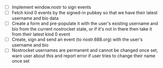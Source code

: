 - [ ]  Implement window.nostr to sign events
- [ ]  Fetch kind 0 events by the signed-in pubkey so that we have their latest username and bio data
- [ ] Create a form and pre-populate it with the user's existing username and bio from the current nostrocket state, or if it's not in there then take it from their latest kind 0 event
- [ ] Create, sign and send an event (to nostr.688.org) with the user's username and bio
- [ ] Nostrocket usernames are permanent and cannot be changed once set, warn user about this and report error if user tries to change their name once set
